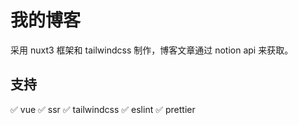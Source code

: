 # 我的博客

采用 nuxt3 框架和 tailwindcss 制作，博客文章通过 notion api 来获取。

## 支持

✅ vue
✅ ssr
✅ tailwindcss
✅ eslint
✅ prettier
